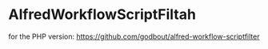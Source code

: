 # AlfredWorkflowScriptFiltah

for the PHP version: https://github.com/godbout/alfred-workflow-scriptfilter
